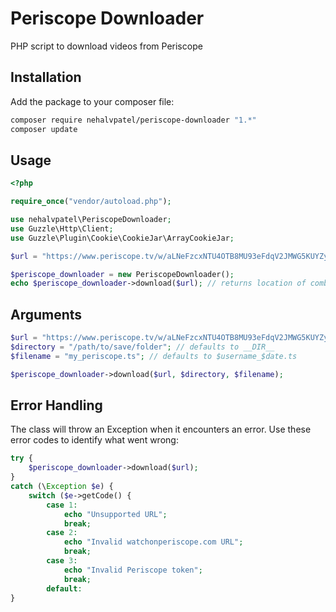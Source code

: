 # Periscope Downloader
PHP script to download videos from Periscope

## Installation

Add the package to your composer file:
```bash
composer require nehalvpatel/periscope-downloader "1.*"
composer update
```

## Usage
```php
<?php

require_once("vendor/autoload.php");

use nehalvpatel\PeriscopeDownloader;
use Guzzle\Http\Client;
use Guzzle\Plugin\Cookie\CookieJar\ArrayCookieJar;

$url = "https://www.periscope.tv/w/aLNeFzcxNTU4OTB8MU93eFdqV2JMWG5KUYZyGwCPkFvgC3JUE0AN9NhEjC-hHOCPBg1HCrUoiMxg";

$periscope_downloader = new PeriscopeDownloader();
echo $periscope_downloader->download($url); // returns location of combined .ts file
```

## Arguments
```php
$url = "https://www.periscope.tv/w/aLNeFzcxNTU4OTB8MU93eFdqV2JMWG5KUYZyGwCPkFvgC3JUE0AN9NhEjC-hHOCPBg1HCrUoiMxg";
$directory = "/path/to/save/folder"; // defaults to __DIR__
$filename = "my_periscope.ts"; // defaults to $username_$date.ts

$periscope_downloader->download($url, $directory, $filename);
```

## Error Handling

The class will throw an Exception when it encounters an error. Use these error codes to identify what went wrong:
```php
try {
    $periscope_downloader->download($url);
}
catch (\Exception $e) {
    switch ($e->getCode() {
        case 1:
            echo "Unsupported URL";
            break;
        case 2:
            echo "Invalid watchonperiscope.com URL";
            break;
        case 3:
            echo "Invalid Periscope token";
            break;
        default:
}
```
